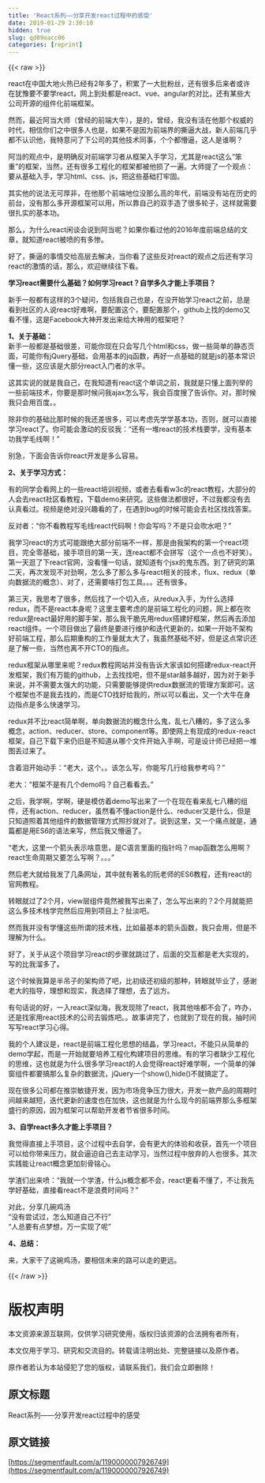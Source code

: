 ```yaml
---
title: 'React系列——分享开发react过程中的感受' 
date: 2019-01-29 2:30:10
hidden: true
slug: qd89oacc06
categories: [reprint]
---
```


{{< raw >}}

                    
<p>react在中国大地火热已经有2年多了，积累了一大批粉丝，还有很多后来者或许在犹豫要不要学react，网上到处都是react、vue、angular的对比，还有某些大公司开源的组件化前端框架。</p>
<p>然而，最近阿当大师（曾经的前端大牛），是的，曾经，我没有活在他那个权威的时代，相信你们之中很多人也是，如果不是因为前端界的撕逼大战，新人前端几乎都不认识他，我特意问了下公司的其他技术同事，个个都懵逼，这人是谁啊？</p>
<p>阿当的观点中，是明确反对前端学习者从框架入手学习，尤其是react这么“笨重”的框架，当然，还有很多工程化的框架都被他损了一遍。大师提了一个观点：要从基础入手，学习html、css、js，把这些基础打牢固。</p>
<p>其实他的说法无可厚非，在他那个前端地位没那么高的年代，前端没有站在历史的前台，没有那么多开源框架可以用，所以靠自己的双手造了很多轮子，这样就需要很扎实的基本功。</p>
<p>那么，为什么react闲谈会说到阿当呢？如果你看过他的2016年度前端总结的文章，就知道react被喷的有多惨。</p>
<p>好了，撕逼的事情交给高层去解决，当你看了这些反对react的观点之后还有学习react的激情的话，那么，欢迎继续往下看。</p>
<p><strong>学习react需要什么基础？如何学习react？自学多久才能上手项目？</strong></p>
<p>新手一般都有这样的3个疑问，包括我自己也是，在没开始学习react之前，总是看到社区的人说react好难啊，要配置这个，要配置那个，github上找的demo又看不懂，这是Facebook大神开发出来给大神用的框架吧？</p>
<p><strong>1、关于基础：</strong><br>   新手一般都是基础很差，可能你现在只会写几个html和css，做一些简单的静态页面，可能你有jQuery基础，会用基本的jq函数，再好一点基础的就是js的基本常识懂一些，这应该是大部分react入门者的水平。</p>
<p>这其实说的就是我自己，在我知道有react这个单词之前，我就是只懂上面列举的一些前端技术，你要是那时候问我ajax怎么写，我会百度搜了告诉你。对，那时候我只会用百度。。</p>
<p>除非你的基础比那时候的我还差很多，可以考虑先学学基本功，否则，就可以直接学习react了。你可能会激动的反驳我：“还有一堆react的技术栈要学，没有基本功我学毛线啊！”</p>
<p>别急，下面会告诉你react开发是多么容易。</p>
<p><strong>2、关于学习方式：</strong></p>
<p>有的同学会看网上的一些react培训视频，或者去看看w3c的react教程，大部分的人会去react社区看教程，下载demo来研究。这些做法都很好，不过我都没有去认真看过。视频是绝对没兴趣看的了，在遇到bug的时候可能会去社区找找答案。</p>
<p>反对者：“你不看教程写毛线react代码啊！你会写吗？不是只会吹水吧？”</p>
<p>我学习react的方式可能跟绝大部分前端不一样，那是由我架构的第一个react项目，完全零基础，接手项目的第一天，连react都不会拼写（这个一点也不好笑）。第一天逛了下react官网，没看懂一句话，就知道有个jsx的鬼东西。到了研究的第二天，再次发现不对劲啊，怎么多了那么多与react相关的技术，flux、redux（单向数据流的概念）、对了，还需要啥打包工具。。。还有很多。</p>
<p>第三天，我思考了很多，然后找了一个切入点，从redux入手，为什么选择redux，而不是react本身呢？这里主要考虑的是前端工程化的问题，网上都在吹redux是react最好用的脚手架，那么我干脆先用redux搭建好框架，然后再去添加react组件。一个项目做出了最终是要进行维护和迭代更新的，如果一开始不架构好前端工程，那么后期重构的工作量就太大了，我虽然基础不好，但是这点常识还是了解一些，当然也离不开CTO的指点。</p>
<p>redux框架从哪里来呢？redux教程网站并没有告诉大家该如何搭建redux-react开发框架，我们有万能的github，上去找找吧，但不是star越多越好，因为对于新手来说，并不需要太强大的功能，只需要能够提供redux数据流的管理方案即可。这个框架也不是我去找的，而是CTO找好给我的，所以可以看出，又一个大牛在身边指点是多么快速学习。</p>
<p>redux并不比react简单啊，单向数据流的概念什么鬼，乱七八糟的，多了这么多概念，action、reducer、store、component等。即使网上有现成的redux-react框架，自己下载下来仍旧是不知道从哪个文件开始入手啊，可是设计师已经把一堆图丢过来了。</p>
<p>含着泪开始动手：“老大，这个。。该怎么写，你能写几行给我参考吗？”</p>
<p>老大：“框架不是有几个demo吗？自己看看去。”</p>
<p>之后，我学啊，学啊，硬是模仿着demo写出来了一个在现在看来乱七八糟的组件，还有action、reducer，虽然看不懂action是什么、reducer又是什么，但是只知道照着其他组件的数据管理方式照抄就对了。说到这里，又一个痛点就是，通篇都是用ES6的语法来写，然后我又懵逼了。</p>
<p>“老大，这里一个箭头表示啥意思，是C语言里面的指针吗？map函数怎么用啊？react生命周期又要怎么写啊？。。。”</p>
<p>然后老大就给我发了几条网址，其中就有著名的阮老师的ES6教程，还有react的官网教程。</p>
<p>转眼就过了2个月，view层组件竟然被我写出来了，怎么写出来的？2个月就能把这么多技术栈学完然后应用到项目上？扯淡吧。</p>
<p>然而我并没有学懂这些所谓的技术栈，比如最基本的箭头函数，我只会用，但是不理解为什么。</p>
<p>好了，关于从这个项目学习react的步骤就跳过了，后面的交互都是老大实现的，写的比我溜多了。</p>
<p>这个时候我算是半吊子的架构师了吧，比初级还初级的那种，转眼就毕业了，感谢老大的指导，理想和现实，我选择了理想，去了远方。</p>
<p>有句话说的好，一入react深似海，我发现除了react，我其他啥都不会了，咋办，还是找家用react技术的公司去锻炼吧。。故事讲完了，也就到了现在的我，抽时间写写react学习心得。</p>
<p>我的个人建议是，react是前端工程化思想的结晶，学习react，不能只从简单的demo学起，而是一开始就要培养工程化构建项目的思维。有的学习者缺少工程化的思维，这也就是为什么很多学习react的人会觉得react好难学啊，一个简单的弹窗组件都要搞那么复杂的数据流，jQuery一个show(),hide()不就搞定了。</p>
<p>现在很多公司都在推崇敏捷开发，因为市场竞争压力很大，开发一款产品的周期时间越来越短，迭代更新的速度也在加快，这也就是为什么现今的前端界那么多框架盛行的原因，因为框架可以帮助开发者节省很多时间。</p>
<p><strong>3、自学react多久才能上手项目？</strong></p>
<p>我觉得直接上手项目，这个过程中去自学，会有更大的体验和收获，首先一个项目可以给你带来压力，就会逼迫自己去主动学习，当然过程中放弃的人也很多。其次实践能让react概念更加刻骨铭心。</p>
<p>学渣们出来喷：“我就一个学渣，什么js概念都不会，react更看不懂了，不让我先学好基础，直接看react不是浪费时间吗？”</p>
<p>对此，分享几碗鸡汤<br>“没有尝试过，怎么知道自己不行”<br>“人总要有点梦想，万一实现了呢”</p>
<p><strong>4、总结：</strong></p>
<p>来，大家干了这碗鸡汤，要相信未来的路可以走的更远。</p>

                
{{< /raw >}}

# 版权声明
本文资源来源互联网，仅供学习研究使用，版权归该资源的合法拥有者所有，

本文仅用于学习、研究和交流目的。转载请注明出处、完整链接以及原作者。

原作者若认为本站侵犯了您的版权，请联系我们，我们会立即删除！

## 原文标题
React系列——分享开发react过程中的感受

## 原文链接
[https://segmentfault.com/a/1190000007926749](https://segmentfault.com/a/1190000007926749)

